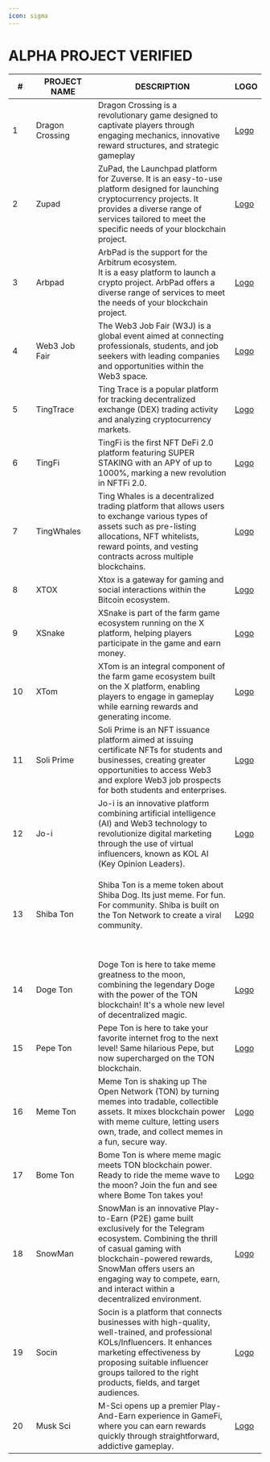 ```yaml
---
icon: sigma
---
```


# ALPHA PROJECT VERIFIED

<table><thead><tr><th width="45.01171875">#</th><th width="132.8515625">PROJECT NAME</th><th width="424.109375">DESCRIPTION</th><th>LOGO</th></tr></thead><tbody><tr><td>1</td><td>Dragon Crossing</td><td>Dragon Crossing is a revolutionary game designed to captivate players through engaging mechanics, innovative reward structures, and strategic gameplay</td><td><a href="https://drive.google.com/file/d/1pwrbE6W33cpSh-kkylZIwxpppw435re2/view?usp=sharing">Logo</a></td></tr><tr><td>2</td><td>Zupad</td><td>ZuPad, the Launchpad platform for Zuverse. It is an easy-to-use platform designed for launching cryptocurrency projects. It provides a diverse range of services tailored to meet the specific needs of your blockchain project.</td><td><a href="https://drive.google.com/file/d/1szCzMRjv_qUeyNlT2onHlJlOqb8zKhk3/view?usp=sharing">Logo</a></td></tr><tr><td>3</td><td>Arbpad</td><td>ArbPad is the support for the Arbitrum ecosystem.<br>It is a easy platform to launch a crypto project. ArbPad offers a diverse range of services to meet the needs of your blockchain project.</td><td><a href="https://drive.google.com/file/d/1INMsPNZo2Zp_ByuekG_olqSxDaTZyjC7/view?usp=sharing">Logo</a></td></tr><tr><td>4</td><td>Web3 Job Fair</td><td>The Web3 Job Fair (W3J) is a global event aimed at connecting professionals, students, and job seekers with leading companies and opportunities within the Web3 space.</td><td><a href="https://drive.google.com/file/d/1DzJGiTY7wsSqkY-yoSzU-LaRBNlviPqN/view?usp=drive_link">Logo</a></td></tr><tr><td>5</td><td>TingTrace</td><td>Ting Trace is a popular platform for tracking decentralized exchange (DEX) trading activity and analyzing cryptocurrency markets.</td><td><a href="https://drive.google.com/file/d/1SvR8WzEgtZnbX7XDVpBzYUEM-g_BKTrp/view?usp=sharing">Logo</a></td></tr><tr><td>6</td><td>TingFi</td><td>TingFi is the first NFT DeFi 2.0 platform featuring SUPER STAKING with an APY of up to 1000%, marking a new revolution in NFTFi 2.0.</td><td><a href="https://drive.google.com/file/d/1otaR_q7OZSBBMmlQQV4ExugG81VKtDVq/view?usp=sharing">Logo</a></td></tr><tr><td>7</td><td>TingWhales</td><td>Ting Whales is a decentralized trading platform that allows users to exchange various types of assets such as pre-listing allocations, NFT whitelists, reward points, and vesting contracts across multiple blockchains.</td><td><a href="https://drive.google.com/file/d/1KEjC-205Fv3qKenbL_o0rrJz4L_QOVSU/view?usp=sharing">Logo</a></td></tr><tr><td>8</td><td>XTOX</td><td>Xtox is a gateway for gaming and social interactions within the Bitcoin ecosystem.</td><td><a href="https://drive.google.com/file/d/1gKW8MEn-8K65ZXTJNtZsdUJwBmM8WYgA/view?usp=sharing">Logo</a></td></tr><tr><td>9</td><td>XSnake</td><td>XSnake is part of the farm game ecosystem running on the X platform, helping players participate in the game and earn money.</td><td><a href="https://drive.google.com/file/d/1UA20mZM4YVE3a3vRjtUC0UCHlpH7KkfK/view?usp=sharing">Logo</a></td></tr><tr><td>10</td><td>XTom</td><td>XTom is an integral component of the farm game ecosystem built on the X platform, enabling players to engage in gameplay while earning rewards and generating income.</td><td><a href="https://drive.google.com/file/d/1naosKmRcUBc9Y6YQ_WrIXujc1M-MhGgh/view?usp=drive_link">Logo</a></td></tr><tr><td>11</td><td>Soli Prime</td><td>Soli Prime is an NFT issuance platform aimed at issuing certificate NFTs for students and businesses, creating greater opportunities to access Web3 and explore Web3 job prospects for both students and enterprises.</td><td><a href="https://drive.google.com/file/d/1KaGSqB6vB7JY0hputcQGwzBj25Skqh0D/view?usp=drive_link">Logo</a></td></tr><tr><td>12</td><td>Jo-i</td><td>Jo-i is an innovative platform combining artificial intelligence (AI) and Web3 technology to revolutionize digital marketing through the use of virtual influencers, known as KOL AI (Key Opinion Leaders).</td><td><a href="https://drive.google.com/file/d/1GEDTjSIjvlUOwxFjFASQrDa6nHdBFHZD/view?usp=drive_link">Logo</a></td></tr><tr><td>13</td><td>Shiba Ton</td><td><p>Shiba Ton is a meme token about Shiba Dog. Its just meme. For fun. For community. Shiba is built on the Ton Network to create a viral community.</p><p><br></p></td><td><a href="https://drive.google.com/file/d/14tgu0tiNqFB5cgdev0oVWS2QoCaa4lkJ/view?usp=drive_link">Logo</a></td></tr><tr><td>14</td><td>Doge Ton</td><td>Doge Ton is here to take meme greatness to the moon, combining the legendary Doge with the power of the TON blockchain! It's a whole new level of decentralized magic.</td><td><a href="https://drive.google.com/file/d/1fIzQEriOszqPeeKsoy5pThVC_Rw-4RS8/view?usp=drive_link">Logo</a></td></tr><tr><td>15</td><td>Pepe Ton</td><td>Pepe Ton is here to take your favorite internet frog to the next level! Same hilarious Pepe, but now supercharged on the TON blockchain.</td><td><a href="https://drive.google.com/file/d/1MPf9lyGmqLWIzUDY5lrKCUJweZWwxzrh/view?usp=drive_link">Logo</a></td></tr><tr><td>16</td><td>Meme Ton</td><td>Meme Ton is shaking up The Open Network (TON) by turning memes into tradable, collectible assets. It mixes blockchain power with meme culture, letting users own, trade, and collect memes in a fun, secure way.</td><td><a href="https://drive.google.com/file/d/1-f4B94rkx8aeNMxLnvX_qZnpuZ9a9jfQ/view?usp=drive_link">Logo</a></td></tr><tr><td>17</td><td>Bome Ton</td><td>Bome Ton is where meme magic meets TON blockchain power. Ready to ride the meme wave to the moon? Join the fun and see where Bome Ton takes you!</td><td><a href="https://drive.google.com/file/d/1G7SKTKIwmuAwZzt9poEEJVBY6uH2yf_9/view?usp=drive_link">Logo</a></td></tr><tr><td>18</td><td>SnowMan</td><td>SnowMan is an innovative Play-to-Earn (P2E) game built exclusively for the Telegram ecosystem. Combining the thrill of casual gaming with blockchain-powered rewards, SnowMan offers users an engaging way to compete, earn, and interact within a decentralized environment.</td><td><a href="https://drive.google.com/file/d/1e772InfVbTkOIfGxmYrLtePRVvPX5Hzm/view?usp=drive_link">Logo</a></td></tr><tr><td>19</td><td>Socin</td><td>Socin is a platform that connects businesses with high-quality, well-trained, and professional KOLs/Influencers. It enhances marketing effectiveness by proposing suitable influencer groups tailored to the right products, fields, and target audiences.</td><td><a href="https://drive.google.com/file/d/1XKihhkrG19Naoo8cO1YlQmht3WiVfj_Y/view?usp=drive_link">Logo</a></td></tr><tr><td>20</td><td>Musk Sci</td><td>M-Sci opens up a premier Play-And-Earn experience in GameFi, where you can earn rewards quickly through straightforward, addictive gameplay.</td><td><a href="https://drive.google.com/file/d/16Jpk2vnobB7JS6LF1FSk1BVkDXvtAk2d/view?usp=drive_link">Logo</a></td></tr></tbody></table>

